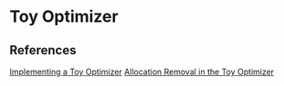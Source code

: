 # Toy Optimizer 

## References
[Implementing a Toy Optimizer](https://pypy.org/posts/2022/07/toy-optimizer.html)
[Allocation Removal in the Toy Optimizer](https://pypy.org/posts/2022/10/toy-optimizer-allocation-removal.html)
